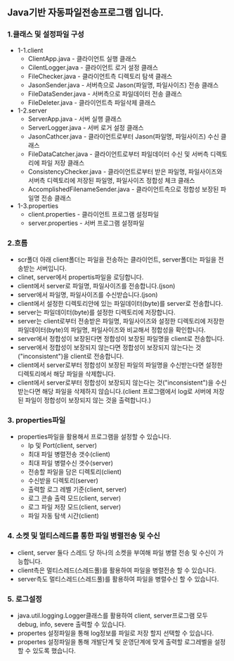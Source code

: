 ## Java기반 자동파일전송프로그램 입니다.

### 1.클래스 및 설정파일 구성
- 1-1.client
  - ClientApp.java - 클라이언트 실행 클래스
  - CilentLogger.java - 클라이언트 로거 설정 클래스
  - FileChecker.java - 클라이언트측 디렉토리 탐색 클래스
  - JasonSender.java - 서버측으로 Jason(파일명, 파일사이즈) 전송 클래스 
  - FileDataSender.java - 서버측으로 파일데이터 전송 클래스
  - FileDeleter.java - 클라이언트측 파일삭제 클래스
- 1-2.server
  - ServerApp.java - 서버 실행 클래스
  - ServerLogger.java - 서버 로거 설정 클래스
  - JasonCathcer.java - 클라이언트로부터 Jason(파일명, 파일사이즈) 수신 클래스
  - FileDataCatcher.java - 클라이언트로부터 파일데이터 수신 및 서버측 디렉토리에 파일 저장 클래스
  - ConsistencyChecker.java - 클라이언트로부터 받은 파일명, 파일사이즈와 서버측 디렉토리에 저장된 파일명, 파일사이즈 정합성 체크 클래스
  - AccomplishedFilenameSender.java - 클라이언트측으로 정합성 보장된 파일명 전송 클래스
- 1-3.properties
  - client.properties - 클라이언트 프로그램 설정파일
  - server.properties - 서버 프로그램 설정파일

### 2.흐름
- scr폴더 아래 client폴더는 파일을 전송하는 클라이언트, server폴더는 파일을 전송받는 서버입니다.
- clinet, server에서 propertis파일을 로딩합니다.
- client에서 server로 파일명, 파일사이즈를 전송합니다.(json)
- server에서 파일명, 파일사이즈를 수신받습니다.(json)
- client에서 설정한 디렉토리안에 있는 파일데이터(byte)를 server로 전송합니다.
- server는 파일데이터(byte)를 설정한 디렉토리에 저장합니다.
- server는 client로부터 전송받은 파일명, 파일사이즈와 설정한 디렉토리에 저장한 파일데이터(byte)의 파일명, 파일사이즈와 비교해서 정합성을 확인합니다.
- server에서 정합성이 보장된다면 정합성이 보장된 파일명을 client로 전송합니다.
- server에서 정합성이 보장되지 않는다면 정합성이 보장되지 않는다는 것("inconsistent")을 client로 전송합니다.
- client에서 server로부터 정합성이 보장된 파일의 파일명을 수신받는다면 설정한 디렉토리에서 해당 파일을 삭제합니다.
- client에서 server로부터 정합성이 보장되지 않는다는 것("inconsistent")을 수신받는다면 해당 파일을 삭제하지 않습니다.(client 프로그램에서 log로 서버에 저장된 파일이 정합성이 보장되지 않는 것을 출력합니다.)


### 3. properties파일 
- properties파일을 활용해서 프로그램을 설정할 수 있습니다.
  - Ip 및 Port(client, server)
  - 최대 파일 병렬전송 갯수(client)
  - 최대 파일 병렬수신 갯수(server)
  - 전송할 파일을 담은 디렉토리(client)
  - 수신받을 디렉토리(server)
  - 출력할 로그 레벨 기준(client, server)
  - 로그 콘솔 출력 모드(client, server)
  - 로그 파일 저장 모드(client, server)
  - 파일 자동 탐색 시간(client)

### 4. 소켓 및 멀티스레드를 통한 파일 병렬전송 및 수신
- client, server 둘다 스레드 당 하나의 소켓을 부여해 파일 병렬 전송 및 수신이 가능합니다.
- client측은 멀티스레드(스레드풀)를 활용하여 파일을 병렬전송 할 수 있습니다.
- server측도 멀티스레드(스레드풀)를 활용하여 파일을 병렬수신 할 수 있습니다.

### 5. 로그설정
- java.util.logging.Logger클래스를 활용하여 client, server프로그램 모두 debug, info, severe 출력할 수 있습니다.
- propertes 설정파일을 통해 log정보를 파일로 저장 할지 선택할 수 있습니다.
- propertes 설정파일을 통해 개발단계 및 운영단계에 맞게 출력할 로그레벨을 설정할 수 있도록 했습니다.
